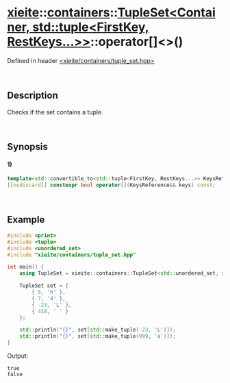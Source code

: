 # [xieite](../../../../../../xieite.md)\:\:[containers](../../../../../../containers.md)\:\:[TupleSet<Container, std::tuple<FirstKey, RestKeys...>>](../../../../tuple_set.md)\:\:operator\[\]\<\>\(\)
Defined in header [<xieite/containers/tuple_set.hpp>](../../../../../../../include/xieite/containers/tuple_set.hpp)

&nbsp;

## Description
Checks if the set contains a tuple.

&nbsp;

## Synopsis
#### 1)
```cpp
template<std::convertible_to<std::tuple<FirstKey, RestKeys...>> KeysReference>
[[nodiscard]] constexpr bool operator[](KeysReference&& keys) const;
```

&nbsp;

## Example
```cpp
#include <print>
#include <tuple>
#include <unordered_set>
#include "xieite/containers/tuple_set.hpp"

int main() {
    using TupleSet = xieite::containers::TupleSet<std::unordered_set, std::tuple<int, char>>;

    TupleSet set = {
        { 5, 'h' },
        { 7, '4' },
        { -23, 'L' },
        { 418, ' ' }
    };

    std::println("{}", set[std::make_tuple(-23, 'L')]);
    std::println("{}", set[std::make_tuple(999, 'a')]);
}
```
Output:
```
true
false
```
